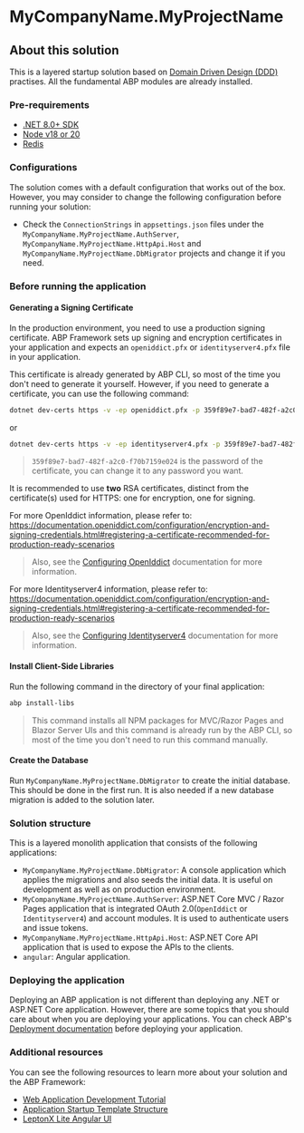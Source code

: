 # MyCompanyName.MyProjectName

## About this solution

This is a layered startup solution based on [Domain Driven Design (DDD)](https://docs.abp.io/en/abp/latest/Domain-Driven-Design) practises. All the fundamental ABP modules are already installed.

### Pre-requirements

-   [.NET 8.0+ SDK](https://dotnet.microsoft.com/download/dotnet)
-   [Node v18 or 20](https://nodejs.org/en)
-   [Redis](https://redis.io/)

### Configurations

The solution comes with a default configuration that works out of the box. However, you may consider to change the following configuration before running your solution:

-   Check the `ConnectionStrings` in `appsettings.json` files under the `MyCompanyName.MyProjectName.AuthServer`, `MyCompanyName.MyProjectName.HttpApi.Host` and `MyCompanyName.MyProjectName.DbMigrator` projects and change it if you need.

### Before running the application

#### Generating a Signing Certificate

In the production environment, you need to use a production signing certificate. ABP Framework sets up signing and encryption certificates in your application and expects an `openiddict.pfx` or `identityserver4.pfx` file in your application.

This certificate is already generated by ABP CLI, so most of the time you don't need to generate it yourself. However, if you need to generate a certificate, you can use the following command:

```bash
dotnet dev-certs https -v -ep openiddict.pfx -p 359f89e7-bad7-482f-a2c0-f70b7159e024
```

or

```bash
dotnet dev-certs https -v -ep identityserver4.pfx -p 359f89e7-bad7-482f-a2c0-f70b7159e024
```

> `359f89e7-bad7-482f-a2c0-f70b7159e024` is the password of the certificate, you can change it to any password you want.

It is recommended to use **two** RSA certificates, distinct from the certificate(s) used for HTTPS: one for encryption, one for signing.

For more OpenIddict information, please refer to: https://documentation.openiddict.com/configuration/encryption-and-signing-credentials.html#registering-a-certificate-recommended-for-production-ready-scenarios

> Also, see the [Configuring OpenIddict](https://docs.abp.io/en/abp/latest/Deployment/Configuring-OpenIddict#production-environment) documentation for more information.

For more Identityserver4 information, please refer to: https://documentation.openiddict.com/configuration/encryption-and-signing-credentials.html#registering-a-certificate-recommended-for-production-ready-scenarios

> Also, see the [Configuring Identityserver4](https://docs.abp.io/en/abp/latest/Deployment/Configuring-OpenIddict#production-environment) documentation for more information.

#### Install Client-Side Libraries

Run the following command in the directory of your final application:

```bash
abp install-libs
```

> This command installs all NPM packages for MVC/Razor Pages and Blazor Server UIs and this command is already run by the ABP CLI, so most of the time you don't need to run this command manually.

#### Create the Database

Run `MyCompanyName.MyProjectName.DbMigrator` to create the initial database. This should be done in the first run. It is also needed if a new database migration is added to the solution later.

### Solution structure

This is a layered monolith application that consists of the following applications:

-   `MyCompanyName.MyProjectName.DbMigrator`: A console application which applies the migrations and also seeds the initial data. It is useful on development as well as on production environment.
-   `MyCompanyName.MyProjectName.AuthServer`: ASP.NET Core MVC / Razor Pages application that is integrated OAuth 2.0(`OpenIddict` or `Identityserver4`) and account modules. It is used to authenticate users and issue tokens.
-   `MyCompanyName.MyProjectName.HttpApi.Host`: ASP.NET Core API application that is used to expose the APIs to the clients.
-   `angular`: Angular application.

### Deploying the application

Deploying an ABP application is not different than deploying any .NET or ASP.NET Core application. However, there are some topics that you should care about when you are deploying your applications. You can check ABP's [Deployment documentation](https://docs.abp.io/en/abp/latest/Deployment/Index) before deploying your application.

### Additional resources

You can see the following resources to learn more about your solution and the ABP Framework:

-   [Web Application Development Tutorial](https://docs.abp.io/en/abp/latest/Tutorials/Part-1)
-   [Application Startup Template Structure](https://docs.abp.io/en/abp/latest/Startup-Templates/Application)
-   [LeptonX Lite Angular UI](https://docs.abp.io/en/abp/latest/Themes/LeptonXLite/Angular)
